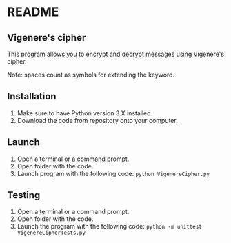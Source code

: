 # README
## Vigenere's cipher
This program allows you to encrypt and decrypt messages using Vigenere's cipher.

Note: spaces count as symbols for extending the keyword.

## Installation
1. Make sure to have Python version 3.X installed.
2. Download the code from repository onto your computer.

## Launch
1. Open a terminal or a command prompt.
2. Open folder with the code.
3. Launch program with the following code:
`python VigenereCipher.py`

## Testing
1. Open a terminal or a command prompt.
2. Open folder with the code.
3. Launch the program with the following code: 
`python -m unittest VigenereCipherTests.py`